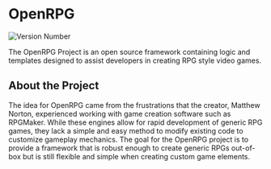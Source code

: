 # OpenRPG
![Version Number](https://img.shields.io/badge/version-v0.1.1--dev-blue.svg)

The OpenRPG Project is an open source framework containing logic and templates designed to assist developers in creating RPG style video games. 

## About the Project

The idea for OpenRPG came from the frustrations that the creator, Matthew Norton, experienced working with game creation software such as RPGMaker. While these engines allow for rapid development of generic RPG games, they lack a simple and easy method to modify existing code to customize gameplay mechanics. The goal for the OpenRPG project is to provide a framework that is robust enough to create generic RPGs out-of-box but is still flexible and simple when creating custom game elements. 
